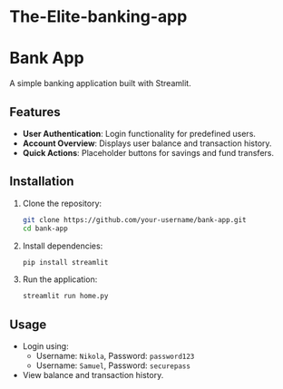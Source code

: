 # The-Elite-banking-app

# Bank App

A simple banking application built with Streamlit.

## Features
- **User Authentication**: Login functionality for predefined users.
- **Account Overview**: Displays user balance and transaction history.
- **Quick Actions**: Placeholder buttons for savings and fund transfers.

## Installation
1. Clone the repository:
   ```bash
   git clone https://github.com/your-username/bank-app.git
   cd bank-app
   ```
2. Install dependencies:
   ```bash
   pip install streamlit
   ```
3. Run the application:
   ```bash
   streamlit run home.py
   ```

## Usage
- Login using:
  - Username: `Nikola`, Password: `password123`
  - Username: `Samuel`, Password: `securepass`
- View balance and transaction history.
